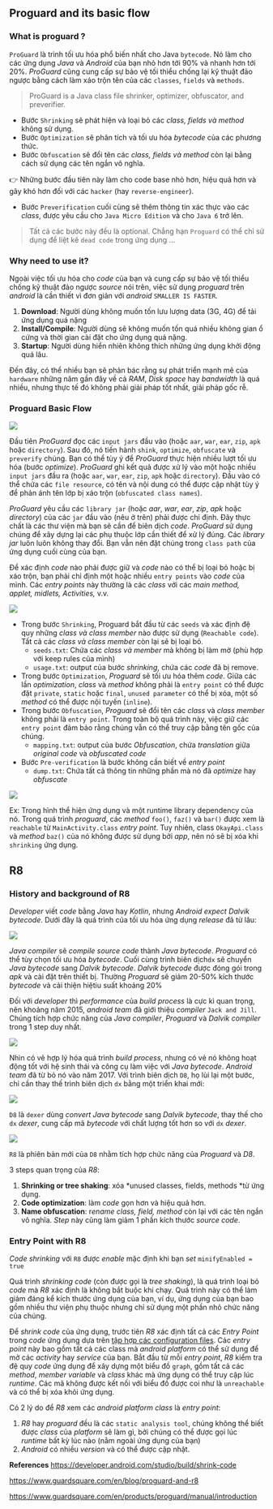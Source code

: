 ## Proguard and its basic flow
### What is proguard ?
`ProGuard` là trình tối ưu hóa phổ biến nhất cho Java `bytecode`. Nó làm cho các ứng dụng *Java* và *Android* của bạn nhỏ hơn tới 90% và nhanh hơn tới 20%. *ProGuard* cũng cung cấp sự bảo vệ tối thiểu chống lại kỹ thuật đảo ngược bằng cách làm xáo trộn tên của các `classes`, `fields` và `methods`.
> ProGuard is a Java class file shrinker, optimizer, obfuscator, and preverifier.

* Bước `Shrinking` sẽ phát hiện và loại bỏ các *class, fields và method* không sử dụng. 
* Bước `Optimization` sẽ phân tích và tối ưu hóa *bytecode* của các phương thức. 
* Bước `Obfuscation` sẽ đổi tên các *class, fields và method* còn lại bằng cách sử dụng các tên ngắn vô nghĩa.
 
 :point_right: Những bước đầu tiên này làm cho code base nhỏ hơn, hiệu quả hơn và gây khó hơn đối với các `hacker` (hay `reverse-engineer`).
* Bước `Preverification` cuối cùng sẽ thêm thông tin xác thực vào các *class*, được yêu cầu cho `Java Micro Edition` và cho `Java 6` trở lên.
> Tất cả các bước này đều là optional. Chẳng hạn `Proguard` có thể chỉ sử dụng để liệt kê `dead code` trong ứng dụng ...
### Why need to use it?
Ngoài việc tối ưu hóa cho *code* của bạn và cung cấp sự bảo vệ tối thiểu chống kỹ thuật đảo ngược *source* nói trên, việc sử dụng *proguard* trên *android* là cần thiết vì đơn giản với *android* `SMALLER IS FASTER`.

1. **Download**: Người dùng không muốn tốn lưu lượng data (3G, 4G) để tải ứng dụng quá nặng
2. **Install/Compile**: Người dùng sẽ không muốn tốn quá nhiều không gian ổ cứng và thời gian cài đặt cho ứng dụng quá nặng.
3. **Startup**: Người dùng hiển nhiên không thích những ứng dụng khởi động quá lâu.

Đến đây, có thể nhiều bạn sẽ phản bác rằng sự phát triển mạnh mẽ của `hardware` những năm gần đây về cả *RAM*, *Disk space* hay *bandwidth* là quá nhiều, nhưng thực tế đó không phải giải pháp tốt nhất, giải pháp gốc rễ.

### Proguard Basic Flow

![](https://images.viblo.asia/b55e959f-46ef-4d1b-8bbb-80246e502ae0.png)

Đầu tiên *ProGuard* đọc các `input jars` đầu vào (hoặc `aar`, `war`, `ear`, `zip`, `apk` hoặc `directory`). Sau đó, nó tiến hành `shink`, `optimize`, `obfuscate` và `preverify` chúng. Bạn có thể tùy ý để *ProGuard* thực hiện nhiều lượt tối ưu hóa (bước *optimize*). *ProGuard* ghi kết quả được xử lý vào một hoặc nhiều `input jars` đầu ra (hoặc `aar`, `war`, `ear`, `zip`, `apk` hoặc `directory`). Đầu vào có thể chứa các `file resource`, có tên và nội dung có thể được cập nhật tùy ý để phản ánh tên lớp bị xáo trộn (`obfuscated class names`).

*ProGuard* yêu cầu các `library jar` (hoặc *aar*, *war*, *ear*, *zip*, *apk* hoặc *directory*) của các `jar` đầu vào (nêu ở trên) phải được chỉ định. Đây thực chất là các thư viện mà bạn sẽ cần để biên dịch *code*. *ProGuard* sử dụng chúng để xây dựng lại các phụ thuộc lớp cần thiết để xử lý đúng. Các *library jar* luôn luôn không thay đổi. Bạn vẫn nên đặt chúng trong `class path` của ứng dụng cuối cùng của bạn.

Để xác định *code* nào phải được giữ và *code* nào có thể bị loại bỏ hoặc bị xáo trộn, bạn phải chỉ định một hoặc nhiều `entry points` vào *code* của mình. Các *entry points* này thường là các *class* với các *main method, applet, midlets, Activities,* v.v.

![](https://images.viblo.asia/c33f7f70-b834-43d1-b8e0-09499671d667.png)

* Trong bước `Shrinking`, Proguard bắt đầu từ các `seeds` và xác định đệ quy những *class và class member* nào được sử dụng (`Reachable code`). Tất cả các *class và class member* còn lại sẽ bị loại bỏ.
    * `seeds.txt`: Chứa các *class và member* mà không bị làm mờ (phù hợp với keep rules của mình) 
    * `usage.txt`: output của bước *shrinking*, chứa các *code* đã bị remove.
* Trong bước `Optimization`, *Proguard* sẽ tối ưu hóa thêm *code*. Giữa các lần *optimization*, *class* và *method* không phải là `entry point` có thể được đặt `private`, `static` hoặc `final`, `unused parameter` có thể bị xóa, một số *method* có thể được nội tuyến (`inline`).
* Trong bước `Obfuscation`, *Proguard* sẽ đổi tên các *class* và *class member* không phải là `entry point`. Trong toàn bộ quá trình này, việc giữ các `entry point` đảm bảo rằng chúng vẫn có thể truy cập bằng tên gốc của chúng. 
    * `mapping.txt`: output của bước *Obfuscation*, chứa *translation* giữa *original code* và *obfuscated code*
 * Bước `Pre-verification` là bước không cần biết về *entry point*
     * `dump.txt`: Chứa tất cả thông tin những phần mà nó đã *optimize* hay *obfuscate*

![](https://images.viblo.asia/64814429-e1ad-4379-9ccf-83dce3f92bfc.png)

Ex: Trong hình thể hiện ứng dụng và một runtime library dependency của nó. Trong quá trình *proguard*, các *method* `foo()`, `faz()` và `bar()` được xem là `reachable` từ `MainActivity.class` *entry point*. Tuy nhiên, class `OkayApi.class` và *method* `baz()` của nó không được sử dụng bởi *app*, nên nó sẽ bị xóa khi `shrinking` ứng dụng.

## R8
### History and background of R8
*Developer* viết *code* bằng *Java* hay *Kotlin*, nhưng *Android expect Dalvik bytecode*. Dưới đây là quá trình của tối ưu hóa ứng dụng *release* đã từ lâu:

![](https://images.viblo.asia/9dd7621d-20af-46ec-a2cf-14ed041ae3c3.png)

*Java compiler* sẽ *compile source code* thành *Java bytecode*. *Proguard* có thể tùy chọn tối ưu hóa *bytecode*. Cuối cùng trình biên dịch`dx` sẽ chuyển *Java bytecode* sang *Dalvik bytecode*. *Dalvik bytecode* được đóng gói trong *apk* và cài đặt trên thiết bị. Thường *Proguard* sẽ giảm 20-50% kích thước *bytecode* và cải thiện hiệtiu suất khoảng 20%

Đối với *developer* thì *performance* của *build process* là cực kì quan trọng, nên khoảng năm 2015, *android team* đã giới thiệu *compiler* `Jack and Jill`. Chúng tích hợp chức năng của *Java compiler*, *Proguard* và *Dalvik compiler* trong 1 step duy nhất.

![](https://images.viblo.asia/2786b2c1-53ff-4b12-acb5-1adf8d2707ca.png)

Nhìn có vẻ hợp lý hóa quá trình *build process*, nhưng có vẻ nó không hoạt động tốt với hệ sinh thái và công cụ làm việc với *Java bytecode*. *Android team* đã từ bỏ nó vào năm 2017. Với trình biên dịch `D8`, họ lùi lại một bước, chỉ cần thay thế trình biên dịch `dx` bằng một triển khai mới:

![](https://images.viblo.asia/bc9a29dd-587a-4d4f-bb2e-de96eae128e1.png)

`D8` là `dexer` dùng *convert Java bytecode* sang *Dalvik bytecode*, thay thế cho `dx` *dexer*, cung cấp mã *bytecode* với chất lượng tốt hơn so với `dx` *dexer*.

![](https://images.viblo.asia/4e996cfe-1750-4175-aafe-1ce91f2bcf5d.png)

`R8` là phiên bản mới của `D8` nhằm tích hợp chức năng của *Proguard* và *D8*.

3 steps quan trọng của *R8*:

1. **Shrinking or tree shaking**: xóa *unused classes, fields, methods *từ ứng dụng.
2. **Code optimization**: làm *code* gọn hơn và hiệu quả hơn.
3. **Name obfuscation**: r*ename class, field, method* còn lại với các tên ngắn vô nghĩa. *Step* này cũng làm giảm 1 phần kích thước *source code*.

### Entry Point with R8
*Code shrinking* với `R8` được *enable* mặc định khi bạn *set* `minifyEnabled = true`

Quá trình *shrinking code* (còn được gọi là *tree shaking*), là quá trình loại bỏ *code* mà *R8* xác định là không bắt buộc khi chạy. Quá trình này có thể làm giảm đáng kể kích thước ứng dụng của bạn, ví dụ, ứng dụng của bạn bao gồm nhiều thư viện phụ thuộc nhưng chỉ sử dụng một phần nhỏ chức năng của chúng.

Để *shrink code* của ứng dụng, trước tiên *R8* xác định tất cả các *Entry Point* trong *code* ứng dụng dựa trên [tập hợp các configuration files](https://developer.android.com/studio/build/shrink-code#configuration-files). Các *entry point* này bao gồm tất cả các class  mà *android platform* có thể sử dụng để mở các *activity* hay *service* của bạn. Bắt đầu từ mỗi *entry point*, *R8* kiểm tra đệ quy *code* ứng dụng để xây dựng một biểu đồ `graph`, gồm tất cả các *method*, *member variable* và *class* khác mà ứng dụng có thể truy cập lúc *runtime*. Các mã không được kết nối với biểu đồ được coi như là `unreachable` và có thể bị xóa khỏi ứng dụng.

Có 2 lý do để *R8* xem các *android platform class* là *entry point*:
1. *R8* hay *proguard* đều là các `static analysis tool`, chúng không thể biết được *class* của *platform* sẽ làm gì, bởi chúng có thể được gọi lúc *runtime* bất kỳ lúc nào (nằm ngoài ứng dụng của bạn)
2. *Android* có nhiều *version* và có thể được cập nhật.

**References**
https://developer.android.com/studio/build/shrink-code

https://www.guardsquare.com/en/blog/proguard-and-r8

https://www.guardsquare.com/en/products/proguard/manual/introduction